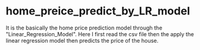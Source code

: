 # home_preice_predict_by_LR_model
It is the basically the home price prediction model through the "Linear_Regression_Model". Here I first read the csv file then the apply the linear regression model then predicts the price of the house.
